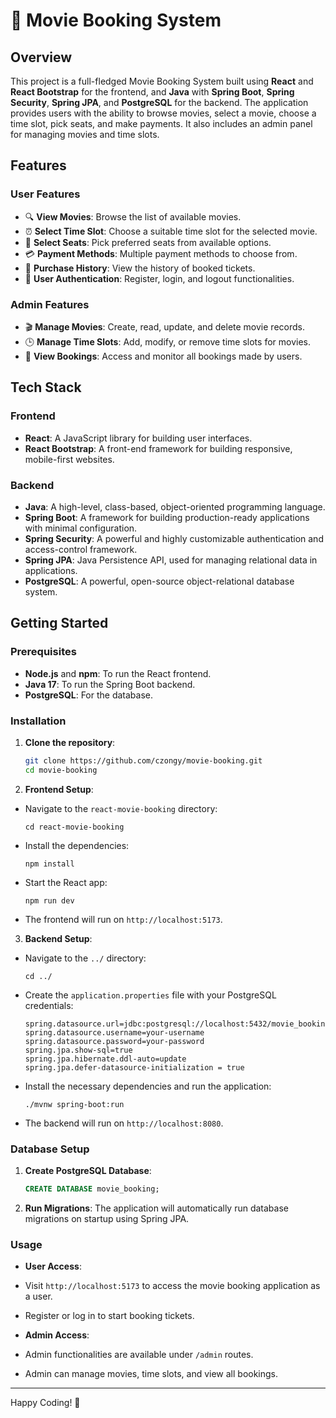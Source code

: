 # 🎥 Movie Booking System

## Overview

This project is a full-fledged Movie Booking System built using **React** and **React Bootstrap** for the frontend, and **Java** with **Spring Boot**, **Spring Security**, **Spring JPA**, and **PostgreSQL** for the backend. The application provides users with the ability to browse movies, select a movie, choose a time slot, pick seats, and make payments. It also includes an admin panel for managing movies and time slots.

## Features

### User Features
- 🔍 **View Movies**: Browse the list of available movies.
- ⏰ **Select Time Slot**: Choose a suitable time slot for the selected movie.
- 💺 **Select Seats**: Pick preferred seats from available options.
- 💳 **Payment Methods**: Multiple payment methods to choose from.
- 🛒 **Purchase History**: View the history of booked tickets.
- 🔐 **User Authentication**: Register, login, and logout functionalities.

### Admin Features
- 🎬 **Manage Movies**: Create, read, update, and delete movie records.
- 🕒 **Manage Time Slots**: Add, modify, or remove time slots for movies.
- 📅 **View Bookings**: Access and monitor all bookings made by users.

## Tech Stack

### Frontend
- **React**: A JavaScript library for building user interfaces.
- **React Bootstrap**: A front-end framework for building responsive, mobile-first websites.

### Backend
- **Java**: A high-level, class-based, object-oriented programming language.
- **Spring Boot**: A framework for building production-ready applications with minimal configuration.
- **Spring Security**: A powerful and highly customizable authentication and access-control framework.
- **Spring JPA**: Java Persistence API, used for managing relational data in applications.
- **PostgreSQL**: A powerful, open-source object-relational database system.

## Getting Started

### Prerequisites
- **Node.js** and **npm**: To run the React frontend.
- **Java 17**: To run the Spring Boot backend.
- **PostgreSQL**: For the database.

### Installation

1. **Clone the repository**:
   ```bash
   git clone https://github.com/czongy/movie-booking.git
   cd movie-booking

2. **Frontend Setup**:
- Navigate to the `react-movie-booking` directory:
  ```
  cd react-movie-booking
  ```
- Install the dependencies:
  ```
  npm install
  ```
- Start the React app:
  ```
  npm run dev
  ```
- The frontend will run on `http://localhost:5173`.

3. **Backend Setup**:
- Navigate to the `../` directory:
  ```
  cd ../
  ```
- Create the `application.properties` file with your PostgreSQL credentials:
  ```
  spring.datasource.url=jdbc:postgresql://localhost:5432/movie_booking
  spring.datasource.username=your-username
  spring.datasource.password=your-password
  spring.jpa.show-sql=true
  spring.jpa.hibernate.ddl-auto=update
  spring.jpa.defer-datasource-initialization = true
  ```
- Install the necessary dependencies and run the application:
  ```
  ./mvnw spring-boot:run
  ```
- The backend will run on `http://localhost:8080`.

### Database Setup

1. **Create PostgreSQL Database**:
   ```sql
   CREATE DATABASE movie_booking;

2. **Run Migrations**: The application will automatically run database migrations on startup using Spring JPA.

### Usage

- **User Access**:
- Visit `http://localhost:5173` to access the movie booking application as a user.
- Register or log in to start booking tickets.

- **Admin Access**:
- Admin functionalities are available under `/admin` routes.
- Admin can manage movies, time slots, and view all bookings.

---

Happy Coding! 🎉
